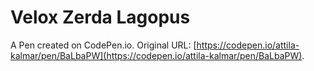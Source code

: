 # Velox Zerda Lagopus

A Pen created on CodePen.io. Original URL: [https://codepen.io/attila-kalmar/pen/BaLbaPW](https://codepen.io/attila-kalmar/pen/BaLbaPW).


